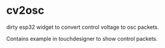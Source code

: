 # cv2osc
dirty esp32 widget to convert control voltage to osc packets.

Contains example in touchdesigner to show control packets.

